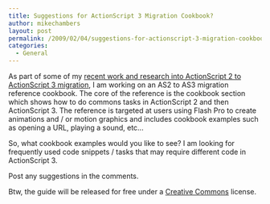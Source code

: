```yaml
---
title: Suggestions for ActionScript 3 Migration Cookbook?
author: mikechambers
layout: post
permalink: /2009/02/04/suggestions-for-actionscript-3-migration-cookbook/
categories:
  - General
---
```



As part of some of my [recent work and research into ActionScript 2 to ActionScript 3 migration][1], I am working on an AS2 to AS3 migration reference cookbook. The core of the reference is the cookbook section which shows how to do commons tasks in ActionScript 2 and then ActionScript 3. The reference is targeted at users using Flash Pro to create animations and / or motion graphics and includes cookbook examples such as opening a URL, playing a sound, etc...

So, what cookbook examples would you like to see? I am looking for frequently used code snippets / tasks that may require different code in ActionScript 3.

Post any suggestions in the comments.

Btw, the guide will be released for free under a [Creative Commons][2] license.

 [1]: http://www.mikechambers.com/blog/2009/01/05/how-can-adobe-make-learning-actionscript-3-easier/
 [2]: http://creativecommons.org/